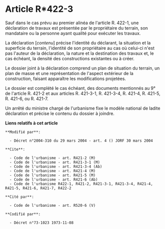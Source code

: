 # Article R*422-3

Sauf dans le cas prévu au premier alinéa de l'article R. 422-1, une déclaration de travaux est présentée par le propriétaire
du terrain, son mandataire ou la personne ayant qualité pour exécuter les travaux.

La déclaration [*contenu*]  précise l'identité du déclarant, la situation et la superficie du terrain, l'identité de son
propriétaire au cas où celui-ci n'est pas l'auteur de la déclaration, la nature et la destination des travaux et, le cas
échéant, la densité des constructions existantes ou à créer.

Le dossier joint à la déclaration comprend un plan de situation du terrain, un plan de masse et une représentation de
l'aspect extérieur de la construction, faisant apparaître les modifications projetées.

Le dossier est complété le cas échéant, des documents mentionnés au 9° de l'article R. 421-2 et aux articles R. 421-3-1, R.
421-3-4, R. 421-4, R. 421-5, R. 421-6, ou R. 421-7.

Un arrêté du ministre chargé de l'urbanisme fixe le modèle national de ladite déclaration et précise le contenu du dossier à
joindre.

**Liens relatifs à cet article**

	**Modifié par**:

	  - Décret n°2004-310 du 29 mars 2004 - art. 4 () JORF 30 mars 2004

	**Cite**:

	  - Code de l'urbanisme - art. R421-2 (M)
	  - Code de l'urbanisme - art. R421-3-1 (M)
	  - Code de l'urbanisme - art. R421-3-4 (Ab)
	  - Code de l'urbanisme - art. R421-4 (M)
	  - Code de l'urbanisme - art. R421-5 (M)
	  - Code de l'urbanisme - art. R421-6 (Ab)
	  - Code de l'urbanisme R422-1, R421-2, R421-3-1, R421-3-4, R421-4, R421-5, R421-6, R421-7, R422-2

	**Cité par**:

	  - Code de l'urbanisme - art. R520-6 (V)

	**Codifié par**:

	  - Décret n°73-1023 1973-11-08
